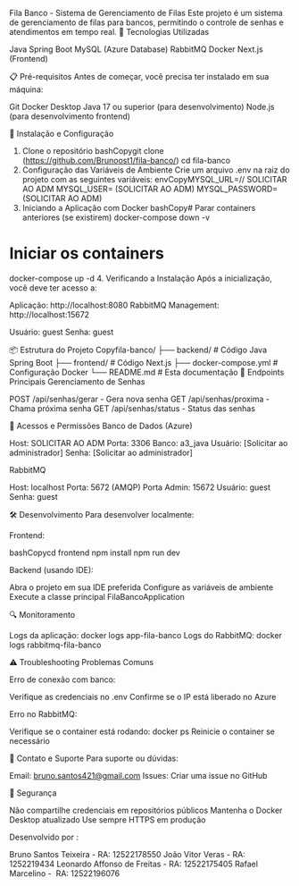 Fila Banco - Sistema de Gerenciamento de Filas
Este projeto é um sistema de gerenciamento de filas para bancos, permitindo o controle de senhas e atendimentos em tempo real.
🚀 Tecnologias Utilizadas

Java Spring Boot
MySQL (Azure Database)
RabbitMQ
Docker
Next.js (Frontend)

📋 Pré-requisitos
Antes de começar, você precisa ter instalado em sua máquina:

Git
Docker Desktop
Java 17 ou superior (para desenvolvimento)
Node.js (para desenvolvimento frontend)

🔧 Instalação e Configuração
1. Clone o repositório
bashCopygit clone (https://github.com/Brunoost1/fila-banco/)
cd fila-banco
2. Configuração das Variáveis de Ambiente
Crie um arquivo .env na raiz do projeto com as seguintes variáveis:
envCopyMYSQL_URL=// SOLICITAR AO ADM
MYSQL_USER= (SOLICITAR AO ADM)
MYSQL_PASSWORD=(SOLICITAR AO ADM)
3. Iniciando a Aplicação com Docker
bashCopy# Parar containers anteriores (se existirem)
docker-compose down -v

# Iniciar os containers
docker-compose up -d
4. Verificando a Instalação
Após a inicialização, você deve ter acesso a:

Aplicação: http://localhost:8080
RabbitMQ Management: http://localhost:15672

Usuário: guest
Senha: guest



📦 Estrutura do Projeto
Copyfila-banco/
├── backend/            # Código Java Spring Boot
├── frontend/           # Código Next.js
├── docker-compose.yml  # Configuração Docker
└── README.md          # Esta documentação
🔄 Endpoints Principais
Gerenciamento de Senhas

POST /api/senhas/gerar - Gera nova senha
GET /api/senhas/proxima - Chama próxima senha
GET /api/senhas/status - Status das senhas

👥 Acessos e Permissões
Banco de Dados (Azure)

Host: SOLICITAR AO ADM
Porta: 3306
Banco: a3_java
Usuário: [Solicitar ao administrador]
Senha: [Solicitar ao administrador]

RabbitMQ

Host: localhost
Porta: 5672 (AMQP)
Porta Admin: 15672
Usuário: guest
Senha: guest

🛠️ Desenvolvimento
Para desenvolver localmente:

Frontend:

bashCopycd frontend
npm install
npm run dev

Backend (usando IDE):


Abra o projeto em sua IDE preferida
Configure as variáveis de ambiente
Execute a classe principal FilaBancoApplication

🔍 Monitoramento

Logs da aplicação: docker logs app-fila-banco
Logs do RabbitMQ: docker logs rabbitmq-fila-banco

⚠️ Troubleshooting
Problemas Comuns

Erro de conexão com banco:

Verifique as credenciais no .env
Confirme se o IP está liberado no Azure


Erro no RabbitMQ:

Verifique se o container está rodando: docker ps
Reinicie o container se necessário



📱 Contato e Suporte
Para suporte ou dúvidas:

Email: bruno.santos421@gmail.com
Issues: Criar uma issue no GitHub

🔐 Segurança

Não compartilhe credenciais em repositórios públicos
Mantenha o Docker Desktop atualizado
Use sempre HTTPS em produção


Desenvolvido por :

Bruno Santos Teixeira - RA: 12522178550 
João Vitor Veras - RA: 1252219434 
Leonardo Affonso de Freitas - RA: 12522175405
Rafael Marcelino -  RA: 12522196076
